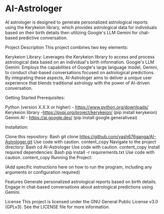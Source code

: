 # AI-Astrologer
AI astrologer is designed to generate personalized astrological reports using the Kerykeion library, which provides astrological data for individuals based on their birth details then utilizing Google's LLM Gemini for chat-based predictive conversation.  

Project Description
This project combines two key elements:

Kerykeion Library: Leverages the Kerykeion library to access and process astrological data based on an individual's birth information.
Google's LLM Gemini: Employs the capabilities of Google's large language model, Gemini, to conduct chat-based conversations focused on astrological predictions.
By integrating these aspects, AI-Astrologer aims to deliver a unique user experience that blends traditional astrology with the power of AI-driven conversation.

Getting Started
Prerequisites:

Python (version X.X.X or higher) - https://www.python.org/downloads/
Kerykeion library -https://pypi.org/project/kerykeion/ (pip install kerykeion)
Gemini AI - https://ai.google.dev/ (pip install google.generativeai)

Installation:

Clone this repository:
Bash
git clone https://github.com/yash676ganga/AI-Astrologer.git
Use code with caution.
content_copy
Navigate to the project directory:
Bash
cd AI-Astrologer
Use code with caution.
content_copy
Install required dependencies:
Bash
pip install -r requirements.txt
Use code with caution.
content_copy
Running the Project:

(Add specific instructions here on how to run the program, including any arguments or configuration required)

Features
Generate personalized astrological reports based on birth details.
Engage in chat-based conversations about astrological predictions using Gemini.


License
This project is licensed under the GNU General Public License v3.0 (GPLv3). See the LICENSE file for more information.
